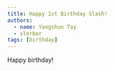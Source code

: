 ```yaml
---
title: Happy 1st Birthday Slash!
authors:
  - name: Yangshun Tay
  - slorber
tags: [birthday]
---
```


Happy birthday!